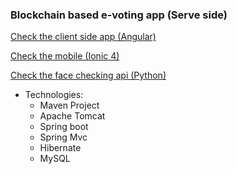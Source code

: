 
### Blockchain based e-voting app (Serve side)

[Check the client side app (Angular)](https://github.com/ahmedTlijani/eVoting_client_side_app-angular "Check the client side app (Angular)")

[Check the mobile (Ionic 4)](https://github.com/ahmedTlijani/eVoting_client_side_app-ionic "Check the mobile (Ionic 4)")

[Check the face checking api (Python)](https://github.com/ahmedTlijani/face_checking_app "Check the face checking api (Python)")


* Technologies:
	* Maven Project
	* Apache Tomcat
	* Spring boot
	* Spring Mvc
	* Hibernate
	* MySQL